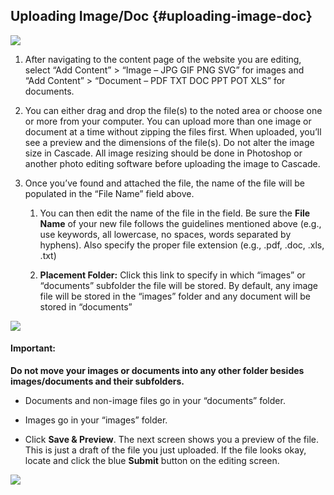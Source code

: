 ## Uploading Image/Doc {#uploading-image-doc}

![](https://northwestern-engineering.gitbooks.io/main-mccormick-site/content/assets/84.png)

1. After navigating to the content page of the website you are editing, select “Add Content” &gt; “Image – JPG GIF PNG SVG” for images and “Add Content” &gt; “Document – PDF TXT DOC PPT POT XLS” for documents.
2. You can either drag and drop the file\(s\) to the noted area or choose one or more from your computer. You can upload more than one image or document at a time without zipping the files first. When uploaded, you’ll see a preview and the dimensions of the file\(s\). Do not alter the image size in Cascade. All image resizing should be done in Photoshop or another photo editing software before uploading the image to Cascade.
3. Once you’ve found and attached the file, the name of the file will be populated in the “File Name” field above.

   1. You can then edit the name of the file in the field. Be sure the **File Name** of your new file follows the guidelines mentioned  above \(e.g., use keywords, all lowercase, no spaces, words separated by hyphens\). Also specify the proper file extension \(e.g., .pdf, .doc, .xls, .txt\)

   2. **Placement Folder:** Click this link to specify in which “images” or “documents” subfolder the file will be stored. By default, any image file will be stored in the “images” folder and any document will be stored in “documents”

![](https://northwestern-engineering.gitbooks.io/main-mccormick-site/content/assets/85.png)

#### Important:

**Do not move your images or documents into any other folder besides images/documents and their subfolders.**

* Documents and non-image files go in your “documents” folder.
* Images go in your “images” folder.

* Click **Save & Preview**. The next screen shows you a preview of the file. This is just a draft of the file you just uploaded. If the file looks okay, locate and click the blue **Submit** button on the editing screen.

![](https://northwestern-engineering.gitbooks.io/main-mccormick-site/content/assets/87.png)


